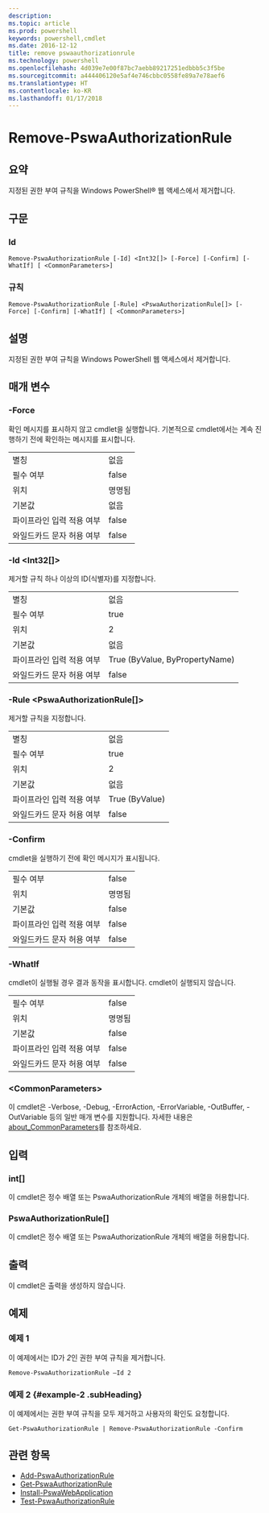```yaml
---
description: 
ms.topic: article
ms.prod: powershell
keywords: powershell,cmdlet
ms.date: 2016-12-12
title: remove pswaauthorizationrule
ms.technology: powershell
ms.openlocfilehash: 4d039e7e00f87bc7aebb89217251edbbb5c3f5be
ms.sourcegitcommit: a444406120e5af4e746cbbc0558fe89a7e78aef6
ms.translationtype: HT
ms.contentlocale: ko-KR
ms.lasthandoff: 01/17/2018
---
```

# <a name="remove-pswaauthorizationrule"></a>Remove-PswaAuthorizationRule

## <a name="synopsis"></a>요약

지정된 권한 부여 규칙을 Windows PowerShell® 웹 액세스에서 제거합니다.

## <a name="syntax"></a>구문

### <a name="id"></a>Id
```
Remove-PswaAuthorizationRule [-Id] <Int32[]> [-Force] [-Confirm] [-WhatIf] [ <CommonParameters>]
```

### <a name="rule"></a>규칙
```
Remove-PswaAuthorizationRule [-Rule] <PswaAuthorizationRule[]> [-Force] [-Confirm] [-WhatIf] [ <CommonParameters>]
```

## <a name="description"></a>설명

지정된 권한 부여 규칙을 Windows PowerShell 웹 액세스에서 제거합니다.

## <a name="parameters"></a>매개 변수

### <a name="-force"></a>-Force

확인 메시지를 표시하지 않고 cmdlet을 실행합니다. 기본적으로 cmdlet에서는 계속 진행하기 전에 확인하는 메시지를 표시합니다.

|||  
|-|-|
| 별칭                              | 없음                                 |
| 필수 여부                            | false                                |
| 위치                            | 명명됨                                |
| 기본값                        | 없음                                 |
| 파이프라인 입력 적용 여부               | false                                |
| 와일드카드 문자 허용 여부          | false                                |

### <a name="-id-ltint32gt"></a>-Id &lt;Int32\[\]&gt;

제거할 규칙 하나 이상의 ID(식별자)를 지정합니다.

|||  
|-|-|
| 별칭                              | 없음                                 |
| 필수 여부                            | true                                 |
| 위치                            | 2                                    |
| 기본값                        | 없음                                 |
| 파이프라인 입력 적용 여부               | True (ByValue, ByPropertyName)       |
| 와일드카드 문자 허용 여부          | false                                |

### <a name="-rule-ltpswaauthorizationrulegt"></a>-Rule &lt;PswaAuthorizationRule\[\]&gt;

제거할 규칙을 지정합니다.

|||  
|-|-|
| 별칭                              | 없음                                 |
| 필수 여부                            | true                                 |
| 위치                            | 2                                    |
| 기본값                        | 없음                                 |
| 파이프라인 입력 적용 여부               | True (ByValue)                       |
| 와일드카드 문자 허용 여부          | false                                |

### <a name="-confirm"></a>-Confirm

cmdlet을 실행하기 전에 확인 메시지가 표시됩니다.

|||  
|-|-|
| 필수 여부                            | false                                |
| 위치                            | 명명됨                                |
| 기본값                        | false                                |
| 파이프라인 입력 적용 여부               | false                                |
| 와일드카드 문자 허용 여부          | false                                |

### <a name="-whatif"></a>-WhatIf

cmdlet이 실행될 경우 결과 동작을 표시합니다. cmdlet이 실행되지 않습니다.

|||  
|-|-|
| 필수 여부                            | false                                |
| 위치                            | 명명됨                                |
| 기본값                        | false                                |
| 파이프라인 입력 적용 여부               | false                                |
| 와일드카드 문자 허용 여부          | false                                |

### <a name="ltcommonparametersgt"></a>&lt;CommonParameters&gt;

이 cmdlet은 -Verbose, -Debug, -ErrorAction, -ErrorVariable, -OutBuffer, -OutVariable 등의 일반 매개 변수를 지원합니다.
자세한 내용은 [about_CommonParameters](http://go.microsoft.com/fwlink/p/?LinkID=113216)를 참조하세요.

## <a name="inputs"></a>입력

### <a name="int"></a>int\[\]

이 cmdlet은 정수 배열 또는 PswaAuthorizationRule 개체의 배열을 허용합니다.

### <a name="pswaauthorizationrule"></a>PswaAuthorizationRule\[\]

이 cmdlet은 정수 배열 또는 PswaAuthorizationRule 개체의 배열을 허용합니다.

## <a name="outputs"></a>출력

이 cmdlet은 출력을 생성하지 않습니다.

## <a name="examples"></a>예제

### <a name="example-1"></a>예제 1

이 예제에서는 ID가 *2*인 권한 부여 규칙을 제거합니다.

```
Remove-PswaAuthorizationRule –Id 2
```

### <a name="example-2-example-2-subheading"></a>예제 2 {#example-2 .subHeading}

이 예제에서는 권한 부여 규칙을 모두 제거하고 사용자의 확인도 요청합니다.

```
Get-PswaAuthorizationRule | Remove-PswaAuthorizationRule -Confirm
```

## <a name="related-topics"></a>관련 항목

- [Add-PswaAuthorizationRule](add-pswaauthorizationrule.md)
- [Get-PswaAuthorizationRule](get-pswaauthorizationrule.md)
- [Install-PswaWebApplication](install-pswawebapplication.md)
- [Test-PswaAuthorizationRule](test-pswaauthorizationrule.md)
